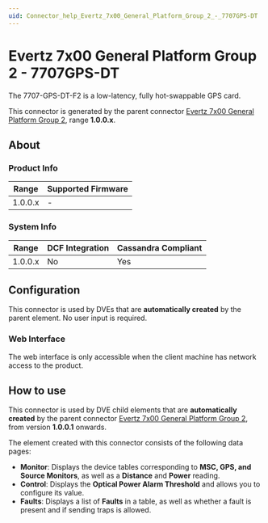 ```yaml
---
uid: Connector_help_Evertz_7x00_General_Platform_Group_2_-_7707GPS-DT
---
```


# Evertz 7x00 General Platform Group 2 - 7707GPS-DT

The 7707-GPS-DT-F2 is a low-latency, fully hot-swappable GPS card.

This connector is generated by the parent connector [Evertz 7x00 General Platform Group 2](xref:Connector_help_Evertz_7x00_General_Platform_Group_2), range **1.0.0.x**.

## About

### Product Info

| Range     | Supported Firmware     |
|-----------|------------------------|
| 1.0.0.x   | -                      |

### System Info

| Range   | DCF Integration | Cassandra Compliant |
|---------|-----------------|---------------------|
| 1.0.0.x | No              | Yes                 |

## Configuration

This connector is used by DVEs that are **automatically created** by the parent element. No user input is required.

### Web Interface

The web interface is only accessible when the client machine has network access to the product.

## How to use

This connector is used by DVE child elements that are **automatically created** by the parent connector [Evertz 7x00 General Platform Group 2](xref:Connector_help_Evertz_7x00_General_Platform_Group_2), from version **1.0.0.1** onwards.

The element created with this connector consists of the following data pages:

- **Monitor**: Displays the device tables corresponding to **MSC, GPS, and Source Monitors**, as well as a **Distance** and **Power** reading.
- **Control**: Displays the **Optical Power Alarm Threshold** and allows you to configure its value.
- **Faults**: Displays a list of **Faults** in a table, as well as whether a fault is present and if sending traps is allowed.

